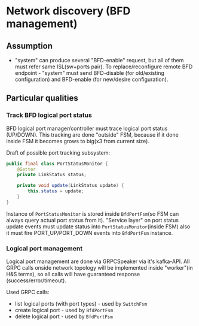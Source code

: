 # Network discovery (BFD management)

## Assumption
* "system" can produce several "BFD-enable" request, but all of them must
  refer same ISL(sw+ports pair). To replace/reconfigure remote BFD
  endpoint - "system" must send BFD-disable (for old/existing configuration)
  and BFD-enable (for new/desire configuration).

## Particular qualities
### Track BFD logical port status
BFD logical port manager/controller must trace logical port status (UP/DOWN).
This tracking are done "outside" FSM, because if it done inside FSM it becomes
grows to big(x3 from current size). 

Draft of possible port tracking subsystem:
```java
public final class PortStatusMonitor {
    @Getter
    private LinkStatus status;

    private void update(LinkStatus update) {
        this.status = update;
    }
}
```

Instance of `PortStatusMonitor` is stored inside `BfdPortFsm`(so FSM can always
query actual port status from it). "Service layer" on port status update events
must update status into `PortStatusMonitor`(inside FSM) also it must fire
PORT_UP/PORT_DOWN events into `BfdPortFsm` instance.


### Logical port management
Logical port management are done via GRPCSpeaker via it's kafka-API. All GRPC calls
onside network topology will be implemented inside "worker"(in H&S terms), so all
calls will have guaranteed response (success/error/timeout).

Used GRPC calls:
* list logical ports (with port types) - used by `SwitchFsm`
* create logical port - used by `BfdPortFsm`
* delete logical port - used by `BfdPortFsm`
